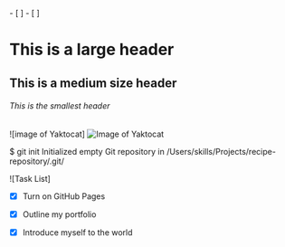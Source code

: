  \- \[ ] \- \[ ]
# This is a large header
## This is a medium size header
###### This is the smallest header
![image of Yaktocat]
![Image of Yaktocat](https://octodex.github.com/images/yaktocat.png)

$ git init
Initialized empty Git repository in /Users/skills/Projects/recipe-repository/.git/

![Task List]

- [x] Turn on GitHub Pages
- [x] Outline my portfolio
- [x] Introduce myself to the world


